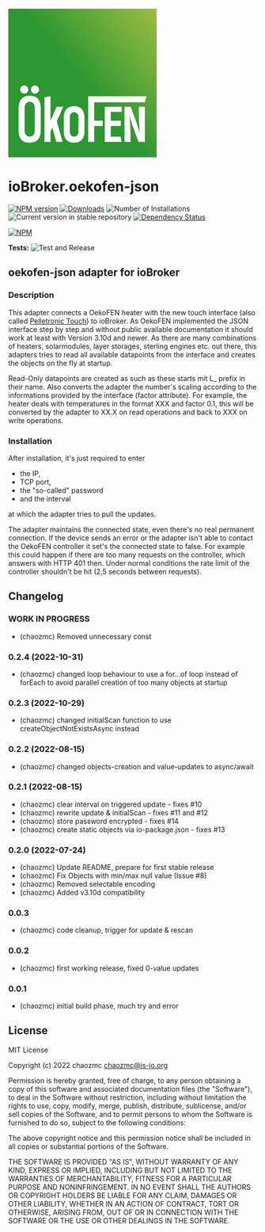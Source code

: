 ![Logo](admin/oekofen-json.png)
# ioBroker.oekofen-json

[![NPM version](https://img.shields.io/npm/v/iobroker.oekofen-json.svg)](https://www.npmjs.com/package/iobroker.oekofen-json)
[![Downloads](https://img.shields.io/npm/dm/iobroker.oekofen-json.svg)](https://www.npmjs.com/package/iobroker.oekofen-json)
![Number of Installations](https://iobroker.live/badges/oekofen-json-installed.svg)
![Current version in stable repository](https://iobroker.live/badges/oekofen-json-stable.svg)
[![Dependency Status](https://img.shields.io/david/chaozmc/iobroker.oekofen-json.svg)](https://david-dm.org/chaozmc/iobroker.oekofen-json)

[![NPM](https://nodei.co/npm/iobroker.oekofen-json.png?downloads=true)](https://nodei.co/npm/iobroker.oekofen-json/)

**Tests:** ![Test and Release](https://github.com/chaozmc/ioBroker.oekofen-json/workflows/Test%20and%20Release/badge.svg)

## oekofen-json adapter for ioBroker

### Description

This adapter connects a OekoFEN heater with the new touch interface (also called [Pelletronic Touch](https://www.oekofen.com/en-gb/pelletronic-touch/)) to ioBroker. As OekoFEN implemented the JSON interface step by step and without public available documentation it should work at least with Version 3.10d and newer.
As there are many combinations of heaters, solarmodules, layer storages, sterling engines etc. out there, this adapters tries to read all available datapoints from the interface and creates the objects on the fly at startup. 

Read-Only datapoints are created as such as these starts mit L_ prefix in their name. Also converts the adapter the number's scaling according to the informations provided by the interface (factor attribute). For example, the heater deals with temperatures in the format XXX and factor 0.1, this will be converted by the adapter to XX.X on read operations and back to XXX on write operations.



### Installation

After installation, it's just required to enter 

* the IP, 
* TCP port, 
* the "so-called" password 
* and the interval 

at which the adapter tries to pull the updates. 

The adapter maintains the connected state, even there's no real permanent connection. If the device sends an error or the adapter isn't able to contact the OekoFEN controller it set's the connected state to false. For example this could happen if there are too many requests on the controller, which answers with HTTP 401 then. Under normal conditions the rate limit of the controller shouldn't be hit (2,5 seconds between requests). 

## Changelog
<!--
	Placeholder for the next version (at the beginning of the line):
	### **WORK IN PROGRESS** 
-->

### **WORK IN PROGRESS** 
* (chaozmc) Removed unnecessary const

### 0.2.4 (2022-10-31) 
* (chaozmc) changed loop behaviour to use a for...of loop instead of forEach to avoid parallel creation of too many objects at startup

### 0.2.3 (2022-10-29) 
* (chaozmc) changed initialScan function to use createObjectNotExistsAsync instead

### 0.2.2 (2022-08-15) 
* (chaozmc) changed objects-creation and value-updates to async/await

### 0.2.1 (2022-08-15) 
* (chaozmc) clear interval on triggered update - fixes #10
* (chaozmc) rewrite update & initialScan - fixes #11 and #12
* (chaozmc) store password encrypted - fixes #14
* (chaozmc) create static objects via io-package.json - fixes #13

### 0.2.0 (2022-07-24)
* (chaozmc) Update README, prepare for first stable release
* (chaozmc) Fix Objects with min/max null value (Issue #8)
* (chaozmc) Removed selectable encoding
* (chaozmc) Added v3.10d compatibility

### **0.0.3**
* (chaozmc) code cleanup, trigger for update & rescan

### **0.0.2**
* (chaozmc) first working release, fixed 0-value updates

### **0.0.1**
* (chaozmc) initial build phase, much try and error

## License
MIT License

Copyright (c) 2022 chaozmc <chaozmc@is-jo.org>

Permission is hereby granted, free of charge, to any person obtaining a copy
of this software and associated documentation files (the "Software"), to deal
in the Software without restriction, including without limitation the rights
to use, copy, modify, merge, publish, distribute, sublicense, and/or sell
copies of the Software, and to permit persons to whom the Software is
furnished to do so, subject to the following conditions:

The above copyright notice and this permission notice shall be included in all
copies or substantial portions of the Software.

THE SOFTWARE IS PROVIDED "AS IS", WITHOUT WARRANTY OF ANY KIND, EXPRESS OR
IMPLIED, INCLUDING BUT NOT LIMITED TO THE WARRANTIES OF MERCHANTABILITY,
FITNESS FOR A PARTICULAR PURPOSE AND NONINFRINGEMENT. IN NO EVENT SHALL THE
AUTHORS OR COPYRIGHT HOLDERS BE LIABLE FOR ANY CLAIM, DAMAGES OR OTHER
LIABILITY, WHETHER IN AN ACTION OF CONTRACT, TORT OR OTHERWISE, ARISING FROM,
OUT OF OR IN CONNECTION WITH THE SOFTWARE OR THE USE OR OTHER DEALINGS IN THE
SOFTWARE.